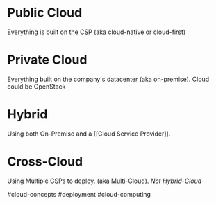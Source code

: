 # Public Cloud
Everything is built on the CSP (aka cloud-native or cloud-first)

# Private Cloud
Everything built on the company's datacenter (aka on-premise). Cloud could be OpenStack

# Hybrid
Using both On-Premise and a [[Cloud Service Provider]].

# Cross-Cloud
Using Multiple CSPs to deploy. (aka Multi-Cloud). *Not Hybrid-Cloud*

#cloud-concepts #deployment #cloud-computing